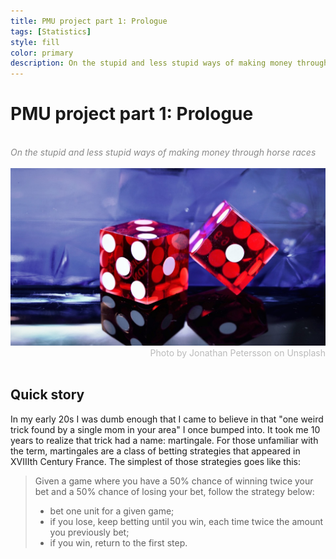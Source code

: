 ```yaml
---
title: PMU project part 1: Prologue
tags: [Statistics]
style: fill
color: primary
description: On the stupid and less stupid ways of making money through horse races.
---
```


<h1><b>PMU project part 1: Prologue</b></h1>
<br>
<div style="color: #888888; font-style: oblique">On the stupid and less stupid ways of making money through horse races</div>
<br>
<img src="../images/dice.jpg">
<div style="color: #BABABA; text-align:right">Photo by Jonathan Petersson on Unsplash</div>
<br>

## Quick story

In my early 20s I was dumb enough that I came to believe in that "one weird trick found by a single mom in your area" I once bumped
into. It took me 10 years to realize that trick had a name: martingale. For those unfamiliar with the term, martingales are a class
of betting strategies that appeared in XVIIIth Century France. The simplest of those strategies goes like this:

> Given a game where you have a 50% chance of winning twice your bet and a 50% chance of losing your bet, follow the strategy below:
> - bet one unit for a given game;
> - if you lose, keep betting until you win, each time twice the amount you previously bet;
> - if you win, return to the first step.



